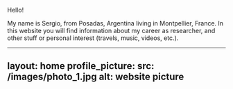 Hello!

My name is Sergio, from Posadas, Argentina living in Montpellier, France. In this website you will find information about my career as researcher, and other stuff or personal interest (travels, music, videos, etc.).

---
layout: home
profile_picture:
  src: /images/photo_1.jpg
  alt: website picture
---

